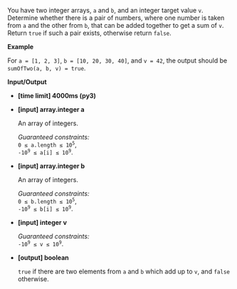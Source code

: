<div class="markdown"><p>You have two integer arrays, <code>a</code> and <code>b</code>, and an integer target value <code>v</code>. Determine whether there is a pair of numbers, where one number is taken from <code>a</code> and the other from <code>b</code>, that can be added together to get a sum of <code>v</code>. Return <code>true</code> if such a pair exists, otherwise return <code>false</code>.</p>
<p><strong>Example</strong></p>
<p>For <code>a = [1, 2, 3]</code>, <code>b = [10, 20, 30, 40]</code>, and <code>v = 42</code>, the output should be<br>
<code>sumOfTwo(a, b, v) = true</code>.</p>
<p><strong>Input/Output</strong></p>
<ul>
<li><strong>[time limit] 4000ms (py3)</strong></li>
</ul>
<ul>
<li>
<p><strong>[input] array.integer a</strong></p>
<p>An array of integers.</p>
<p><em>Guaranteed constraints:</em><br>
<code>0 ≤ a.length ≤ 10<sup>5</sup></code>,<br>
<code>-10<sup>9</sup> ≤ a[i] ≤ 10<sup>9</sup></code>.</p>
</li>
<li>
<p><strong>[input] array.integer b</strong></p>
<p>An array of integers.</p>
<p><em>Guaranteed constraints:</em><br>
<code>0 ≤ b.length ≤ 10<sup>5</sup></code>,<br>
<code>-10<sup>9</sup> ≤ b[i] ≤ 10<sup>9</sup></code>.</p>
</li>
<li>
<p><strong>[input] integer v</strong></p>
<p><em>Guaranteed constraints:</em><br>
<code>-10<sup>9</sup> ≤ v ≤ 10<sup>9</sup></code>.</p>
</li>
<li>
<p><strong>[output] boolean</strong></p>
<p><code>true</code> if there are two elements from <code>a</code> and <code>b</code> which add up to <code>v</code>, and <code>false</code> otherwise.</p>
</li>
</ul>
</div>